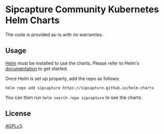 # Sipcapture Community Kubernetes Helm Charts

The code is provided as-is with no warranties.

## Usage

[Helm](https://helm.sh) must be installed to use the charts.
Please refer to Helm's [documentation](https://helm.sh/docs/) to get started.

Once Helm is set up properly, add the repo as follows:

```console
helm repo add sipcapture https://sipcapture.github.io/helm-charts
```

You can then run `helm search repo sipcapture` to see the charts.

## License

<!-- Keep full URL links to repo files because this README syncs from main to gh-pages.  -->
[AGPLv3](https://github.com/sipcapture/homer/blob/homer7/LICENSE).

